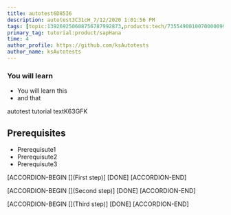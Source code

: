 ```yaml
---
title: autotest6D85I6
description: autotest3C31cH_7/12/2020 1:01:56 PM
tags: [topic:139269250608756787992873,products:tech/73554900100700000996,tutorial:experience/advanced]
primary_tag: tutorial:product/sapHana
time: 4
author_profile: https://github.com/ksAutotests
author_name: ksAutotests
---
```

### You will learn
- You will learn this
- and that

autotest tutorial textK63GFK

## Prerequisites
- Prerequisute1
- Prerequisute2
- Prerequisute3

[ACCORDION-BEGIN [](First step)]
[DONE]
[ACCORDION-END]

[ACCORDION-BEGIN [](Second step)]
[DONE]
[ACCORDION-END]

[ACCORDION-BEGIN [](Third step)]
[DONE]
[ACCORDION-END]

